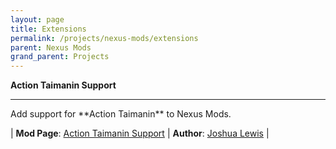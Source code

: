 ```yaml
---
layout: page
title: Extensions
permalink: /projects/nexus-mods/extensions
parent: Nexus Mods
grand_parent: Projects
---
```

**Action Taimanin Support**
<hr />
Add support for **Action Taimanin** to Nexus Mods.

| **Mod Page**: [Action Taimanin Support][mod_546] | **Author**: [Joshua Lewis][PhantomNimbi] |

[mod_546]: https://www.nexusmods.com/site/mods/546
[PhantomNimbi]: https://github.com/PhantomNimbi
